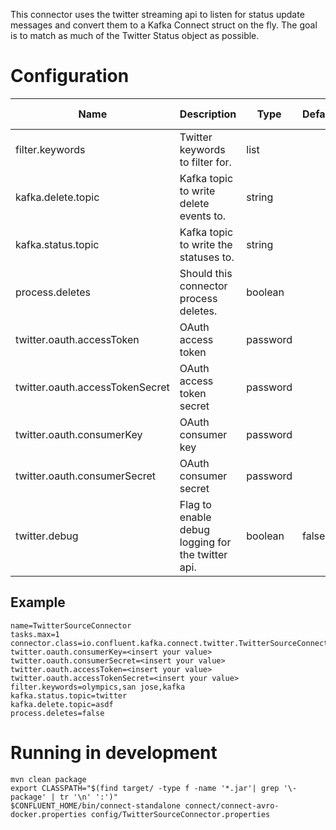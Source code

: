 This connector uses the twitter streaming api to listen for status update messages and 
convert them to a Kafka Connect struct on the fly. The goal is to match as much of the 
Twitter Status object as possible.

# Configuration

| Name                            | Description                                       | Type     | Default | Valid Values | Importance |
|---------------------------------|---------------------------------------------------|----------|---------|--------------|------------|
| filter.keywords                 | Twitter keywords to filter for.                   | list     |         |              | high       |
| kafka.delete.topic              | Kafka topic to write delete events to.            | string   |         |              | high       |
| kafka.status.topic              | Kafka topic to write the statuses to.             | string   |         |              | high       |
| process.deletes                 | Should this connector process deletes.            | boolean  |         |              | high       |
| twitter.oauth.accessToken       | OAuth access token                                | password |         |              | high       |
| twitter.oauth.accessTokenSecret | OAuth access token secret                         | password |         |              | high       |
| twitter.oauth.consumerKey       | OAuth consumer key                                | password |         |              | high       |
| twitter.oauth.consumerSecret    | OAuth consumer secret                             | password |         |              | high       |
| twitter.debug                   | Flag to enable debug logging for the twitter api. | boolean  | false   |              | low        |

## Example

```
name=TwitterSourceConnector
tasks.max=1
connector.class=io.confluent.kafka.connect.twitter.TwitterSourceConnector
twitter.oauth.consumerKey=<insert your value>
twitter.oauth.consumerSecret=<insert your value>
twitter.oauth.accessToken=<insert your value>
twitter.oauth.accessTokenSecret=<insert your value>
filter.keywords=olympics,san jose,kafka
kafka.status.topic=twitter
kafka.delete.topic=asdf
process.deletes=false
```

# Running in development

```
mvn clean package
export CLASSPATH="$(find target/ -type f -name '*.jar'| grep '\-package' | tr '\n' ':')"
$CONFLUENT_HOME/bin/connect-standalone connect/connect-avro-docker.properties config/TwitterSourceConnector.properties
```

